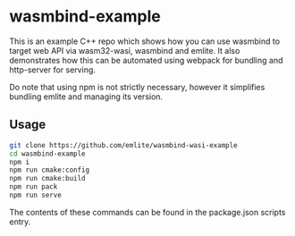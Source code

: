 # wasmbind-example

This is an example C++ repo which shows how you can use wasmbind to target web API via wasm32-wasi, wasmbind and emlite. It also demonstrates how this can be automated using webpack for bundling and http-server for serving.

Do note that using npm is not strictly necessary, however it simplifies bundling emlite and managing its version.

## Usage
```bash
git clone https://github.com/emlite/wasmbind-wasi-example
cd wasmbind-example
npm i
npm run cmake:config
npm run cmake:build
npm run pack
npm run serve
```

The contents of these commands can be found in the package.json scripts entry.

